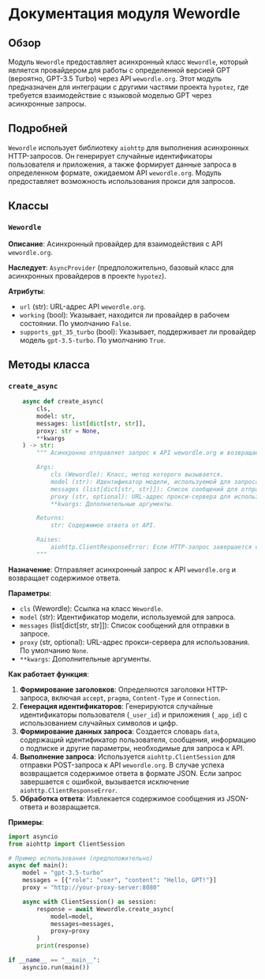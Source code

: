# Документация модуля Wewordle

## Обзор

Модуль `Wewordle` предоставляет асинхронный класс `Wewordle`, который является провайдером для работы с определенной версией GPT (вероятно, GPT-3.5 Turbo) через API `wewordle.org`. Этот модуль предназначен для интеграции с другими частями проекта `hypotez`, где требуется взаимодействие с языковой моделью GPT через асинхронные запросы.

## Подробней

`Wewordle` использует библиотеку `aiohttp` для выполнения асинхронных HTTP-запросов. Он генерирует случайные идентификаторы пользователя и приложения, а также формирует данные запроса в определенном формате, ожидаемом API `wewordle.org`. Модуль предоставляет возможность использования прокси для запросов.

## Классы

### `Wewordle`

**Описание**: Асинхронный провайдер для взаимодействия с API `wewordle.org`.

**Наследует**: `AsyncProvider` (предположительно, базовый класс для асинхронных провайдеров в проекте `hypotez`).

**Атрибуты**:
- `url` (str): URL-адрес API `wewordle.org`.
- `working` (bool): Указывает, находится ли провайдер в рабочем состоянии. По умолчанию `False`.
- `supports_gpt_35_turbo` (bool): Указывает, поддерживает ли провайдер модель `gpt-3.5-turbo`. По умолчанию `True`.

## Методы класса

### `create_async`

```python
    async def create_async(
        cls,
        model: str,
        messages: list[dict[str, str]],
        proxy: str = None,
        **kwargs
    ) -> str:
        """ Асинхронно отправляет запрос к API wewordle.org и возвращает ответ.

        Args:
            cls (Wewordle): Класс, метод которого вызывается.
            model (str): Идентификатор модели, используемой для запроса.
            messages (list[dict[str, str]]): Список сообщений для отправки в запросе.
            proxy (str, optional): URL-адрес прокси-сервера для использования. По умолчанию `None`.
            **kwargs: Дополнительные аргументы.

        Returns:
            str: Содержимое ответа от API.

        Raises:
            aiohttp.ClientResponseError: Если HTTP-запрос завершается с ошибкой.
        """
```

**Назначение**: Отправляет асинхронный запрос к API `wewordle.org` и возвращает содержимое ответа.

**Параметры**:
- `cls` (Wewordle): Ссылка на класс `Wewordle`.
- `model` (str): Идентификатор модели, используемой для запроса.
- `messages` (list[dict[str, str]]): Список сообщений для отправки в запросе.
- `proxy` (str, optional): URL-адрес прокси-сервера для использования. По умолчанию `None`.
- `**kwargs`: Дополнительные аргументы.

**Как работает функция**:

1. **Формирование заголовков**: Определяются заголовки HTTP-запроса, включая `accept`, `pragma`, `Content-Type` и `Connection`.
2. **Генерация идентификаторов**: Генерируются случайные идентификаторы пользователя (`_user_id`) и приложения (`_app_id`) с использованием случайных символов и цифр.
3. **Формирование данных запроса**: Создается словарь `data`, содержащий идентификатор пользователя, сообщения, информацию о подписке и другие параметры, необходимые для запроса к API.
4. **Выполнение запроса**: Используется `aiohttp.ClientSession` для отправки POST-запроса к API `wewordle.org`. В случае успеха возвращается содержимое ответа в формате JSON. Если запрос завершается с ошибкой, вызывается исключение `aiohttp.ClientResponseError`.
5. **Обработка ответа**: Извлекается содержимое сообщения из JSON-ответа и возвращается.

**Примеры**:

```python
import asyncio
from aiohttp import ClientSession

# Пример использования (предположительно)
async def main():
    model = "gpt-3.5-turbo"
    messages = [{"role": "user", "content": "Hello, GPT!"}]
    proxy = "http://your-proxy-server:8080"

    async with ClientSession() as session:
        response = await Wewordle.create_async(
            model=model,
            messages=messages,
            proxy=proxy
        )
        print(response)

if __name__ == "__main__":
    asyncio.run(main())